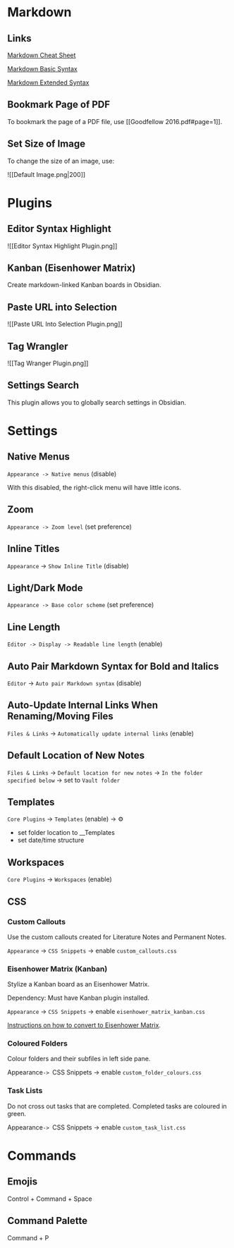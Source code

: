 # Markdown

## Links

[Markdown Cheat Sheet](https://www.markdownguide.org/cheat-sheet/)  
  
[Markdown Basic Syntax](https://www.markdownguide.org/basic-syntax/)  
  
[Markdown Extended Syntax](https://www.markdownguide.org/extended-syntax/)

## Bookmark Page of PDF

To bookmark the page of a PDF file, use [[Goodfellow 2016.pdf#page=1]].

## Set Size of Image

To change the size of an image, use:

![[Default Image.png|200]]

# Plugins

## Editor Syntax Highlight

![[Editor Syntax Highlight Plugin.png]]

## Kanban (Eisenhower Matrix)

Create markdown-linked Kanban boards in Obsidian.

## Paste URL into Selection

![[Paste URL Into Selection Plugin.png]]

## Tag Wrangler

![[Tag Wranger Plugin.png]]

## Settings Search

This plugin allows you to globally search settings in Obsidian.

# Settings

## Native Menus

`Appearance -> Native menus` (disable)

With this disabled, the right-click menu will have little icons.

## Zoom

`Appearance -> Zoom level` (set preference)

## Inline Titles

`Appearance` -> `Show Inline Title` (disable)  

## Light/Dark Mode

`Appearance -> Base color scheme` (set preference)

## Line Length

`Editor -> Display -> Readable line length` (enable)

## Auto Pair Markdown Syntax for Bold and Italics

`Editor` -> `Auto pair Markdown syntax` (disable)

## Auto-Update Internal Links When Renaming/Moving Files

`Files & Links` -> `Automatically update internal links` (enable)

## Default Location of New Notes

`Files & Links` -> `Default location for new notes` -> `In the folder specified below` -> set to `Vault folder`

## Templates

`Core Plugins` -> `Templates` (enable) -> ⚙️
- set folder location to \_\_Templates  
- set date/time structure

## Workspaces

`Core Plugins` -> `Workspaces` (enable)

## CSS

### Custom Callouts

Use the custom callouts created for Literature Notes and Permanent Notes.

```Appearance``` ->  ```CSS Snippets``` -> enable ```custom_callouts.css```

### Eisenhower Matrix (Kanban)

Stylize a Kanban board as an Eisenhower Matrix.

Dependency: Must have Kanban plugin installed.

```Appearance``` ->  ```CSS Snippets``` -> enable ```eisenhower_matrix_kanban.css```

[Instructions on how to convert to Eisenhower Matrix](https://tfthacker.com/eisenhower-matrix-kanban).

### Coloured Folders

Colour folders and their subfiles in left side pane.

Appearance``` ->  ```CSS Snippets -> enable ```custom_folder_colours.css```

### Task Lists

Do not cross out tasks that are completed. Completed tasks are coloured in green.

Appearance``` ->  ```CSS Snippets -> enable ```custom_task_list.css```

# Commands

## Emojis

Control + Command + Space

## Command Palette

Command + P
